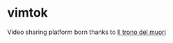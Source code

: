 # vimtok

Video sharing platform born thanks to [Il trono del muori](https://youtu.be/NgBO29MhP4k?t=227)
